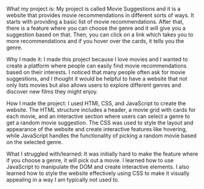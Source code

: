 What my project is:
My project is called Movie Suggestions and it is a website that provides movie recommendations in different sorts of ways. It starts with providing a basic list of movie recommendations. After that, there is a feature where you can choose the genre and it will give you a suggestion based on that. Then, you can click on a link which takes you to more recommendations and if you hover over the cards, it tells you the genre.

Why I made it:
I made this project because I love movies and I wanted to create a platform where people can easily find movie recommendations based on their interests. I noticed that many people often ask for movie suggestions, and I thought it would be helpful to have a website that not only lists movies but also allows users to explore different genres and discover new films they might enjoy.

How I made the project:
I used HTMl, CSS, and JavaScript to create the website. The HTML structure includes a header, a movie grid with cards for each movie, and an interactive section where users can select a genre to get a random movie suggestion. The CSS was used to style the layout and appearance of the website and create interactive features like hovering, while JavaScript handles the functionality of picking a random movie based on the selected genre.

What I struggled with/learned: 
It was initially hard to make the feature where if you choose a genre, it will pick out a movie. I learned how to use JavaScript to manipulate the DOM and create interactive elements. I also learned how to style the website effectively using CSS to make it visually appealing in a way I am typically not used to.
